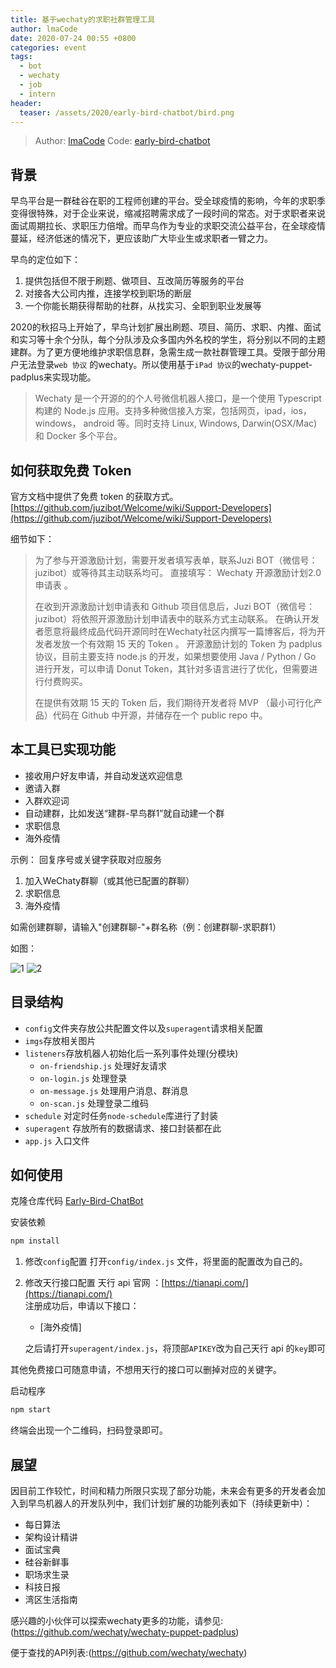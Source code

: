 ```yaml
---
title: 基于wechaty的求职社群管理工具
author: lmaCode
date: 2020-07-24 00:55 +0800
categories: event
tags:
  - bot
  - wechaty
  - job
  - intern
header:
  teaser: /assets/2020/early-bird-chatbot/bird.png
---
```


> Author: [lmaCode](https://github.com/lmaCode)
> Code: [early-bird-chatbot](https://github.com/lmaCode/early-bird-chatbot)

## 背景

早鸟平台是一群硅谷在职的工程师创建的平台。受全球疫情的影响，今年的求职季变得很特殊，对于企业来说，缩减招聘需求成了一段时间的常态。对于求职者来说面试周期拉长、求职压力倍增。而早鸟作为专业的求职交流公益平台，在全球疫情蔓延，经济低迷的情况下，更应该助广大毕业生或求职者一臂之力。

<!--more-->

早鸟的定位如下：

1. 提供包括但不限于刷题、做项目、互改简历等服务的平台
2. 对接各大公司内推，连接学校到职场的断层
3. 一个你能长期获得帮助的社群，从找实习、全职到职业发展等

2020的秋招马上开始了，早鸟计划扩展出刷题、项目、简历、求职、内推、面试和实习等十余个分队，每个分队涉及众多国内外名校的学生，将分别以不同的主题建群。为了更方便地维护求职信息群，急需生成一款社群管理工具。受限于部分用户无法登录`web 协议` 的wechaty。所以使用基于`iPad 协议`的wechaty-puppet-padplus来实现功能。

> Wechaty 是一个开源的的个人号微信机器人接口，是一个使用 Typescript 构建的 Node.js 应用。支持多种微信接入方案，包括网页，ipad，ios，windows， android 等。同时支持 Linux, Windows, Darwin(OSX/Mac) 和 Docker 多个平台。

## 如何获取免费 Token

官方文档中提供了免费 token 的获取方式。
[https://github.com/juzibot/Welcome/wiki/Support-Developers](https://github.com/juzibot/Welcome/wiki/Support-Developers)

细节如下：
> 为了参与开源激励计划，需要开发者填写表单，联系Juzi BOT（微信号：juzibot）或等待其主动联系均可。
直接填写： Wechaty 开源激励计划2.0申请表 。
> 
> 在收到开源激励计划申请表和 Github 项目信息后，Juzi BOT（微信号：juzibot）将依照开源激励计划申请表中的联系方式主动联系。
在确认开发者愿意将最终成品代码开源同时在Wechaty社区内撰写一篇博客后，将为开发者发放一个有效期 15 天的 Token 。
开源激励计划的 Token 为 padplus 协议，目前主要支持 node.js 的开发，如果想要使用 Java / Python / Go 进行开发，可以申请 Donut Token，其针对多语言进行了优化，但需要进行付费购买。
> 
> 在提供有效期 15 天的 Token 后，我们期待开发者将 MVP （最小可行化产品）代码在 Github 中开源，并储存在一个 public repo 中。

## 本工具已实现功能

- 接收用户好友申请，并自动发送欢迎信息
- 邀请入群
- 入群欢迎词
- 自动建群，比如发送“建群-早鸟群1”就自动建一个群
- 求职信息
- 海外疫情

示例：
回复序号或关键字获取对应服务

1. 加入WeChaty群聊（或其他已配置的群聊）
2. 求职信息	
3. 海外疫情

如需创建群聊，请输入"创建群聊-"+群名称（例：创建群聊-求职群1）

如图：

![1](/assets/2020/early-bird-chatbot/job.png)
![2](/assets/2020/early-bird-chatbot/covid.png)

## 目录结构

- `config`文件夹存放公共配置文件以及`superagent`请求相关配置
- `imgs`存放相关图片
- `listeners`存放机器人初始化后一系列事件处理(分模块)
  - `on-friendship.js` 处理好友请求
  - `on-login.js` 处理登录
  - `on-message.js` 处理用户消息、群消息
  - `on-scan.js` 处理登录二维码
- `schedule` 对定时任务`node-schedule`库进行了封装
- `superagent` 存放所有的数据请求、接口封装都在此
- `app.js` 入口文件

## 如何使用

克隆仓库代码
[Early-Bird-ChatBot](https://github.com/lmaCode/early-bird-chatbot)

安装依赖

```bash
npm install
```

1. 修改`config`配置
   打开`config/index.js` 文件，将里面的配置改为自己的。
2. 修改天行接口配置
   天行 api 官网 ：[https://tianapi.com/](https://tianapi.com/)  
    注册成功后，申请以下接口：
   - [海外疫情]

   之后请打开`superagent/index.js`，将顶部`APIKEY`改为自己天行 api 的`key`即可

其他免费接口可随意申请，不想用天行的接口可以删掉对应的关键字。

启动程序

```bash
npm start
```

终端会出现一个二维码，扫码登录即可。

## 展望

因目前工作较忙，时间和精力所限只实现了部分功能，未来会有更多的开发者会加入到早鸟机器人的开发队列中，我们计划扩展的功能列表如下（持续更新中）：

- 每日算法
- 架构设计精讲
- 面试宝典
- 硅谷新鲜事
- 职场求生录
- 科技日报
- 湾区生活指南

感兴趣的小伙伴可以探索wechaty更多的功能，请参见:(<https://github.com/wechaty/wechaty-puppet-padplus>)

便于查找的API列表:(<https://github.com/wechaty/wechaty>)
